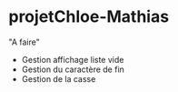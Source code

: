 # projetChloe-Mathias



"A faire"

- Gestion affichage liste vide
- Gestion du caractère de fin
- Gestion de la casse